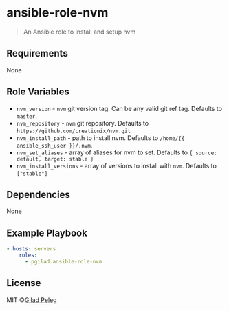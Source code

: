# ansible-role-nvm
> An Ansible role to install and setup nvm

## Requirements

None

## Role Variables

- `nvm_version` - `nvm` git version tag. Can be any valid git ref tag. Defaults to `master`.
- `nvm_repository` - `nvm` git repository. Defaults to `https://github.com/creationix/nvm.git`
- `nvm_install_path` - path to install nvm. Defaults to `/home/{{ ansible_ssh_user }}/.nvm`.
- `nvm_set_aliases` - array of aliases for nvm to set. Defaults to `{ source: default, target: stable }`
- `nvm_install_versions` - array of versions to install with `nvm`. Defaults to `["stable"]`

## Dependencies

None

## Example Playbook

```yml
- hosts: servers
    roles:
      - pgilad.ansible-role-nvm
```

## License

MIT ©[Gilad Peleg](http://giladpeleg.com)
